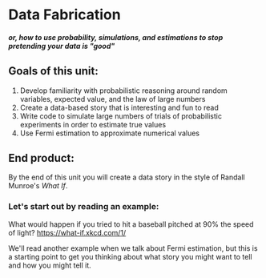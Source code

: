 # Data Fabrication

#### *or, how to use probability, simulations, and estimations to stop pretending your data is "good"*



## Goals of this unit:
1. Develop familiarity with probabilistic reasoning around random variables, expected value, and the law of large numbers
2. Create a data-based story that is interesting and fun to read
3. Write code to simulate large numbers of trials of probabilistic experiments in order to estimate true values
4. Use Fermi estimation to approximate numerical values


## End product: 
By the end of this unit you will create a data story in the style of Randall Munroe's *What If*.

### Let's start out by reading an example: 

What would happen if you tried to hit a baseball pitched at 90% the speed of light? https://what-if.xkcd.com/1/ 



We'll read another example when we talk about Fermi estimation, but this is a starting point to get you thinking about what story you might want to tell and how you might tell it.








